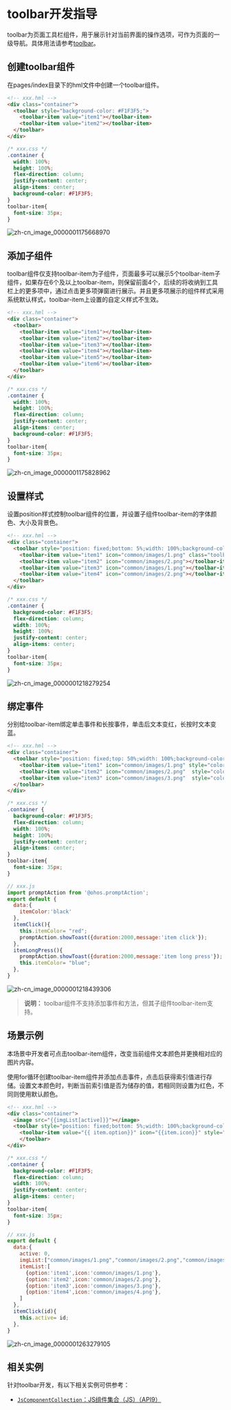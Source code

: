 # toolbar开发指导


toolbar为页面工具栏组件，用于展示针对当前界面的操作选项，可作为页面的一级导航。具体用法请参考[toolbar](../reference/arkui-js/js-components-basic-toolbar.md)。


## 创建toolbar组件

在pages/index目录下的hml文件中创建一个toolbar组件。


```html
<!-- xxx.hml -->
<div class="container">
  <toolbar style="background-color: #F1F3F5;">
    <toolbar-item value="item1"></toolbar-item>
    <toolbar-item value="item2"></toolbar-item>
  </toolbar>
</div>
```


```css
/* xxx.css */
.container {
  width: 100%;
  height: 100%; 
  flex-direction: column;
  justify-content: center;
  align-items: center;
  background-color: #F1F3F5;
}
toolbar-item{
  font-size: 35px;
}
```

![zh-cn_image_0000001175668970](figures/zh-cn_image_0000001175668970.gif)


## 添加子组件

  toolbar组件仅支持toolbar-item为子组件，页面最多可以展示5个toolbar-item子组件，如果存在6个及以上toolbar-item，则保留前面4个，后续的将收纳到工具栏上的更多项中，通过点击更多项弹窗进行展示。并且更多项展示的组件样式采用系统默认样式，toolbar-item上设置的自定义样式不生效。

```html
<!-- xxx.hml -->
<div class="container">
  <toolbar>
    <toolbar-item value="item1"></toolbar-item>    
    <toolbar-item value="item2"></toolbar-item>    
    <toolbar-item value="item3"></toolbar-item>    
    <toolbar-item value="item4"></toolbar-item>    
    <toolbar-item value="item5"></toolbar-item>    
    <toolbar-item value="item6"></toolbar-item>
  </toolbar>
</div>
```


```css
/* xxx.css */
.container {
  width: 100%;
  height: 100%; 
  flex-direction: column;
  justify-content: center;
  align-items: center;
  background-color: #F1F3F5;
}
toolbar-item{
  font-size: 35px;
}
```

![zh-cn_image_0000001175828962](figures/zh-cn_image_0000001175828962.gif)


## 设置样式

设置position样式控制toolbar组件的位置，并设置子组件toolbar-item的字体颜色、大小及背景色。



```html
<!-- xxx.hml -->
<div class="container">
  <toolbar style="position: fixed;bottom: 5%;width: 100%;background-color: #F1F3F5;">
    <toolbar-item value="item1" icon="common/images/1.png" class="toolbarActive"></toolbar-item>
    <toolbar-item value="item2" icon="common/images/2.png"></toolbar-item>
    <toolbar-item value="item3" icon="common/images/1.png"></toolbar-item>
    <toolbar-item value="item4" icon="common/images/2.png"></toolbar-item>
  </toolbar>
</div>
```



```css
/* xxx.css */
.container {
  background-color: #F1F3F5;
  flex-direction: column;
  width: 100%;
  height: 100%; 
  justify-content: center;
  align-items: center;
}
toolbar-item{
  font-size: 35px;
}
```


![zh-cn_image_0000001218279254](figures/zh-cn_image_0000001218279254.png)


## 绑定事件

分别给toolbar-item绑定单击事件和长按事件，单击后文本变红，长按时文本变蓝。


```html
<!-- xxx.hml -->
<div class="container">
  <toolbar style="position: fixed;top: 50%;width: 100%;background-color: #F1F3F5;">
    <toolbar-item value="item1" icon="common/images/1.png" style="color: {{itemColor}};" onclick="itemClick"></toolbar-item>
    <toolbar-item value="item2" icon="common/images/2.png"  style="color: {{itemColor}}"></toolbar-item>
    <toolbar-item value="item3" icon="common/images/3.png"  style="color: {{itemColor}}" onlongpress="itemLongPress"></toolbar-item>
  </toolbar>
</div>
```


```css
/* xxx.css */
.container {
  background-color: #F1F3F5;   
  flex-direction: column;
  width: 100%;
  height: 100%; 
  justify-content: center;
  align-items: center;
}
toolbar-item{
  font-size: 35px;
}
```


```js
// xxx.js
import promptAction from '@ohos.promptAction';
export default {
  data:{
    itemColor:'black'
  },
  itemClick(){
    this.itemColor= "red";
    promptAction.showToast({duration:2000,message:'item click'});
  },
  itemLongPress(){
    promptAction.showToast({duration:2000,message:'item long press'});
    this.itemColor= "blue";
  },
}
```

![zh-cn_image_0000001218439306](figures/zh-cn_image_0000001218439306.gif)

> **说明：**
> toolbar组件不支持添加事件和方法，但其子组件toolbar-item支持。


## 场景示例

本场景中开发者可点击toolbar-item组件，改变当前组件文本颜色并更换相对应的图片内容。

  使用for循环创建toolbar-item组件并添加点击事件，点击后获得索引值进行存储。设置文本颜色时，判断当前索引值是否为储存的值，若相同则设置为红色，不同则使用默认颜色。

```html
<!-- xxx.hml -->
<div class="container">
  <image src="{{imgList[active]}}"></image>
  <toolbar style="position: fixed;bottom: 5%;width: 100%;background-color: #F1F3F5;">
    <toolbar-item value="{{ item.option}}" icon="{{item.icon}}" style="color: {{active == $idx?'red':'black'}};background-color: {{active== $idx?'#dbe7f1':'#F1F3F5'}};" for="{{item in itemList}}" onclick="itemClick({{$idx}})"></toolbar-item>
    </toolbar>
</div>
```


```css
/* xxx.css */
.container {
  background-color: #F1F3F5;   
  flex-direction: column;
  width: 100%;
  justify-content: center;
  align-items: center;
}
toolbar-item{
  font-size: 35px;
}
```


```js
// xxx.js
export default {
  data:{
    active: 0,
    imgList:["common/images/1.png","common/images/2.png","common/images/3.png","common/images/4.png"],
    itemList:[
      {option:'item1',icon:'common/images/1.png'},
      {option:'item2',icon:'common/images/2.png'},
      {option:'item3',icon:'common/images/3.png'},
      {option:'item4',icon:'common/images/4.png'},
    ]
  },
  itemClick(id){
    this.active= id;
  },
}
```

![zh-cn_image_0000001263279105](figures/zh-cn_image_0000001263279105.gif)


## 相关实例

针对toolbar开发，有以下相关实例可供参考：

- [`JsComponentCollection`：JS组件集合（JS）（API9）](https://gitee.com/openharmony/applications_app_samples/tree/OpenHarmony-4.0-Release/code/UI/JsComponentCollection/JsComponentCollection)
